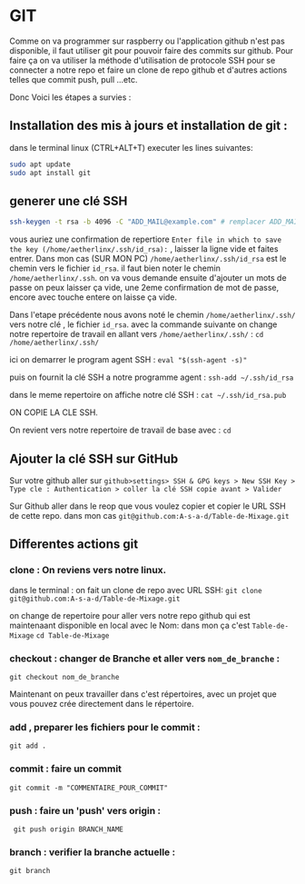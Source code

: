 

# GIT
Comme on va programmer sur raspberry ou l'application github n'est pas disponible, il faut utiliser git pour pouvoir faire des commits sur github. Pour faire ça on va utiliser la méthode d'utilisation de protocole SSH pour se connecter a notre repo et faire un clone de repo github et d'autres actions telles que commit push, pull ...etc.

Donc Voici les étapes a survies : 

## Installation des mis à jours et installation de git : 
dans le terminal linux (CTRL+ALT+T)  executer les lines suivantes: 
```bash
sudo apt update
sudo apt install git
``` 

## generer une clé SSH
```bash
ssh-keygen -t rsa -b 4096 -C "ADD_MAIL@example.com" # remplacer ADD_MAIL@example.com par votre adresse mail personnel
```
 
vous auriez une confirmation de repertiore 
`Enter file in which to save the key (/home/aetherlinx/.ssh/id_rsa):` , laisser la ligne vide et faites entrer.
Dans mon cas (SUR MON PC) `/home/aetherlinx/.ssh/id_rsa` est le chemin vers le fichier  `id_rsa`. il faut bien noter le chemin `/home/aetherlinx/.ssh`.
on va vous demande ensuite d'ajouter un mots de passe on peux laisser ça vide, une 2eme confirmation de mot de passe, encore avec touche entere on laisse ça vide.


Dans l'etape précédente nous avons noté le chemin `/home/aetherlinx/.ssh/` vers notre clé , le fichier  `id_rsa`.
avec la commande suivante on change notre repertoire de travail en allant vers `/home/aetherlinx/.ssh/` :
`cd /home/aetherlinx/.ssh/ `

ici on demarrer le program agent SSH :
` eval "$(ssh-agent -s)" `
 
puis on fournit la clé SSH a notre programme agent : 
` ssh-add ~/.ssh/id_rsa `

dans le meme repertoire on affiche notre clé SSH : 
` cat ~/.ssh/id_rsa.pub `

ON COPIE LA CLE SSH.

On revient vers notre repertoire de travail de base avec : 
` cd `

## Ajouter la clé SSH sur GitHub
Sur votre github aller sur `github>settings> SSH & GPG keys > New SSH Key > Type cle : Authentication > coller la clé SSH copie avant > Valider`



Sur Github aller dans le reop que vous voulez copier et copier le URL SSH de cette repo.
dans mon cas `git@github.com:A-s-a-d/Table-de-Mixage.git`

## Differentes actions git

### clone : On reviens vers notre linux. 
dans le terminal : on fait un clone de repo avec URL SSH: 
` git clone git@github.com:A-s-a-d/Table-de-Mixage.git `

on change de repertoire pour aller vers notre repo github qui est maintenaant disponible en local avec le Nom: 
dans mon ça c'est `Table-de-Mixage`
` cd Table-de-Mixage `


### checkout : changer de Branche et aller vers `nom_de_branche` : 
`git checkout nom_de_branche `

Maintenant on peux travailler dans c'est répertoires, avec un projet que vous pouvez crée directement dans le  répertoire.

### add , preparer les fichiers pour le commit : 
`git add .`

### commit : faire un commit 
`git commit -m "COMMENTAIRE_POUR_COMMIT" `

### push : faire un 'push' vers origin : 
` git push origin BRANCH_NAME`

### branch : verifier la branche actuelle :
`git branch`
